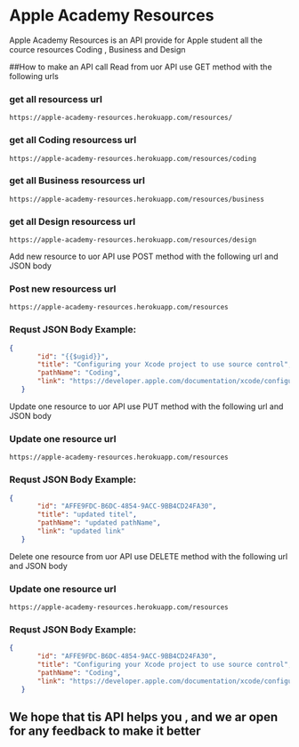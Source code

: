 # Apple Academy Resources

 Apple Academy Resources is an API provide for Apple student all the cource resources Coding , Business and Design
 
 ##How to make an API call
 Read from uor API use GET method with the following urls
 
 ### get all resourcess url
 ```url
 https://apple-academy-resources.herokuapp.com/resources/
 ```
  ### get all Coding resourcess url
 ```url
 https://apple-academy-resources.herokuapp.com/resources/coding
 ```
   ### get all Business resourcess url
 ```url
 https://apple-academy-resources.herokuapp.com/resources/business
 ```
   ### get all Design resourcess url
 ```url
 https://apple-academy-resources.herokuapp.com/resources/design
 ```
 
Add new resource to uor API use POST method with the following url and JSON body

 ### Post new resourcess url
 ```url
 https://apple-academy-resources.herokuapp.com/resources
 ```
 ### Requst JSON Body Example:
 ```json
 {
        "id": "{{$ugid}}",
        "title": "Configuring your Xcode project to use source control",
        "pathName": "Coding",
        "link": "https://developer.apple.com/documentation/xcode/configuring-your-xcode-project-to-use-source-control"
    }
 ```
 
 Update one resource to uor API use PUT method with the following url and JSON body

 ### Update one resource url
 ```url
 https://apple-academy-resources.herokuapp.com/resources
 ```
 ### Requst JSON Body Example:
 ```json
 {
        "id": "AFFE9FDC-B6DC-4854-9ACC-9BB4CD24FA30",
        "title": "updated titel",
        "pathName": "updated pathName",
        "link": "updated link"
    }
 ```
 
  Delete one resource from uor API use DELETE method with the following url and JSON body

 ### Update one resource url
 ```url
 https://apple-academy-resources.herokuapp.com/resources
 ```
 ### Requst JSON Body Example:
 ```json
 {
        "id": "AFFE9FDC-B6DC-4854-9ACC-9BB4CD24FA30",
        "title": "Configuring your Xcode project to use source control",
        "pathName": "Coding",
        "link": "https://developer.apple.com/documentation/xcode/configuring-your-xcode-project-to-use-source-control"
    }
 ```
 
 ## We hope that tis API helps you , and we ar open for any feedback to make it better
 
